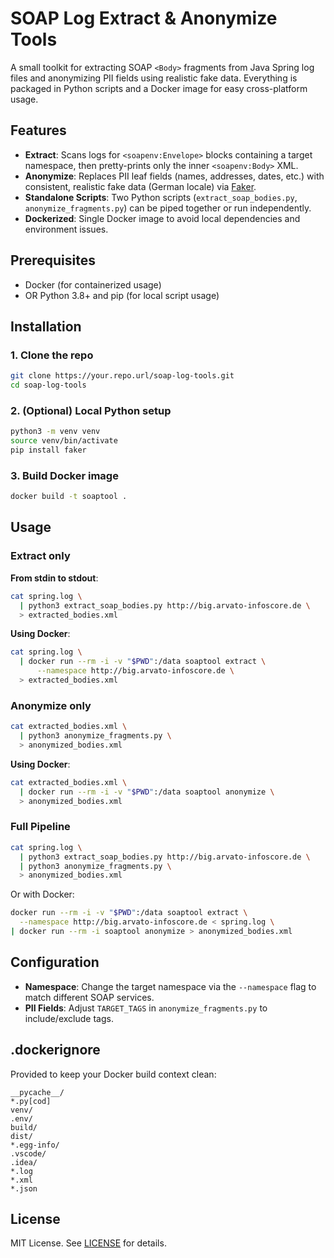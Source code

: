 # SOAP Log Extract & Anonymize Tools

A small toolkit for extracting SOAP `<Body>` fragments from Java Spring log files and anonymizing PII fields using realistic fake data. Everything is packaged in Python scripts and a Docker image for easy cross-platform usage.

## Features

* **Extract**: Scans logs for `<soapenv:Envelope>` blocks containing a target namespace, then pretty-prints only the inner `<soapenv:Body>` XML.
* **Anonymize**: Replaces PII leaf fields (names, addresses, dates, etc.) with consistent, realistic fake data (German locale) via [Faker](https://faker.readthedocs.io/).
* **Standalone Scripts**: Two Python scripts (`extract_soap_bodies.py`, `anonymize_fragments.py`) can be piped together or run independently.
* **Dockerized**: Single Docker image to avoid local dependencies and environment issues.

## Prerequisites

* Docker (for containerized usage)
* OR Python 3.8+ and pip (for local script usage)

## Installation

### 1. Clone the repo

```bash
git clone https://your.repo.url/soap-log-tools.git
cd soap-log-tools
```

### 2. (Optional) Local Python setup

```bash
python3 -m venv venv
source venv/bin/activate
pip install faker
```

### 3. Build Docker image

```bash
docker build -t soaptool .
```

## Usage

### Extract only

**From stdin to stdout**:

```bash
cat spring.log \
  | python3 extract_soap_bodies.py http://big.arvato-infoscore.de \
  > extracted_bodies.xml
```

**Using Docker**:

```bash
cat spring.log \
  | docker run --rm -i -v "$PWD":/data soaptool extract \
      --namespace http://big.arvato-infoscore.de \
  > extracted_bodies.xml
```

### Anonymize only

```bash
cat extracted_bodies.xml \
  | python3 anonymize_fragments.py \
  > anonymized_bodies.xml
```

**Using Docker**:

```bash
cat extracted_bodies.xml \
  | docker run --rm -i -v "$PWD":/data soaptool anonymize \
  > anonymized_bodies.xml
```

### Full Pipeline

```bash
cat spring.log \
  | python3 extract_soap_bodies.py http://big.arvato-infoscore.de \
  | python3 anonymize_fragments.py \
  > anonymized_bodies.xml
```

Or with Docker:

```bash
docker run --rm -i -v "$PWD":/data soaptool extract \
  --namespace http://big.arvato-infoscore.de < spring.log \
| docker run --rm -i soaptool anonymize > anonymized_bodies.xml
```

## Configuration

* **Namespace**: Change the target namespace via the `--namespace` flag to match different SOAP services.
* **PII Fields**: Adjust `TARGET_TAGS` in `anonymize_fragments.py` to include/exclude tags.

## .dockerignore

Provided to keep your Docker build context clean:

```text
__pycache__/
*.py[cod]
venv/
.env/
build/
dist/
*.egg-info/
.vscode/
.idea/
*.log
*.xml
*.json
```

## License

MIT License. See [LICENSE](LICENSE) for details.
